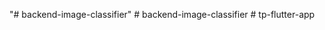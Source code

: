 "# backend-image-classifier" 
#   b a c k e n d - i m a g e - c l a s s i f i e r  
 #   t p - f l u t t e r - a p p  
 